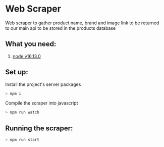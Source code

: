 # Web Scraper
Web scraper to gather product name, brand and image link to be returned to our main api to be stored in the products database

## What you need:

1. [node v16.13.0](https://nodejs.org/en/)


## Set up:


Install the project's server packages

```bash
> npm i
```


Compile the scraper into javascript

```bash
> npm run watch
```


## Running the scraper:
```bash
> npm run start
```

